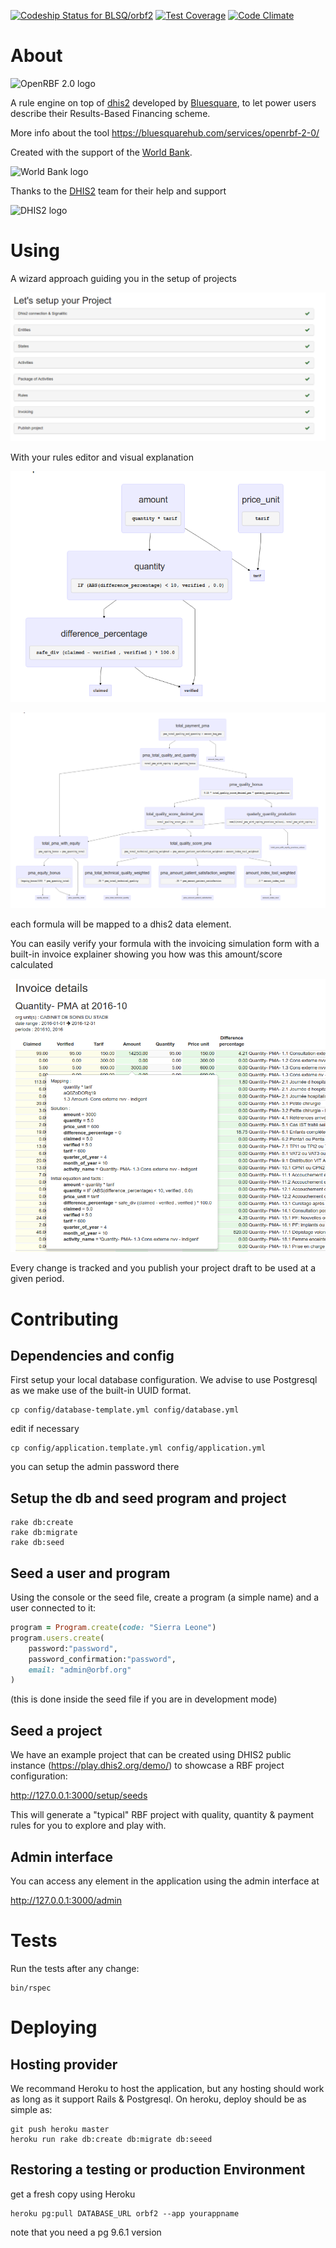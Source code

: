 [ ![Codeship Status for BLSQ/orbf2](https://app.codeship.com/projects/e43559e0-5368-0135-125a-62c2a1758ec6/status?branch=master)](https://app.codeship.com/projects/234954) [![Test Coverage](https://codeclimate.com/github/BLSQ/orbf2/badges/coverage.svg)](https://codeclimate.com/github/BLSQ/orbf2/coverage) [![Code Climate](https://codeclimate.com/github/BLSQ/orbf2/badges/gpa.svg)](https://codeclimate.com/github/BLSQ/orbf2)

# About

![OpenRBF 2.0 logo](https://bluesquarehub.files.wordpress.com/2017/01/logo-openrbf.png?w=151&h=147 "OpenRBF 2.0 ")

A rule engine on top of [dhis2](https://www.dhis2.org/) developed by [Bluesquare](https://bluesquarehub.com/), to let power users describe their Results-Based Financing  scheme.

More info about the tool https://bluesquarehub.com/services/openrbf-2-0/

Created with the support of the [World Bank](http://www.worldbank.org/).

![World Bank logo](http://www.worldbank.org/content/dam/wbr/logo/logo-wb-header-en.svg "World Bank ")

Thanks to the [DHIS2](http://dhis2.org) team for their help and support

![DHIS2 logo](https://www.dhis2.org/sites/all/themes/dhis/logo.png)

# Using

A wizard approach guiding you in the setup of projects

![](./doc/steps.png)

With your rules editor and visual explanation

![activity rule dependency graph](./doc/activity-rule.png)

![payment rule  dependency graph](./doc/payment-rule.png)

each formula will be mapped to a dhis2 data element.

You can easily verify your formula with the invoicing simulation form
with a built-in invoice explainer showing you how was this amount/score calculated

![invoicing explainer](./doc/invoicing-explainer.png)

Every change is tracked and you publish your project draft to be used at a given period.

# Contributing

## Dependencies and config

First setup your local database configuration. We advise to use Postgresql as we make use of the built-in UUID format.

```shell
cp config/database-template.yml config/database.yml
```

edit if necessary

```shell
cp config/application.template.yml config/application.yml
```

you can setup the admin password there

## Setup the db and seed program and project

```shell
rake db:create
rake db:migrate
rake db:seed
```

## Seed a user and program

Using the console or the seed file, create a program (a simple name) and a user connected to it:

```ruby
program = Program.create(code: "Sierra Leone")
program.users.create(
    password:"password",
    password_confirmation:"password",
    email: "admin@orbf.org"
)
```

(this is done inside the seed file if you are in development mode)

## Seed a project

We have an example project that can be created using DHIS2 public instance (https://play.dhis2.org/demo/) to showcase a RBF project configuration:

http://127.0.0.1:3000/setup/seeds

This will generate a "typical" RBF project with quality, quantity & payment rules for you to explore and play with.

## Admin interface

You can access any element in the application using the admin interface at 

http://127.0.0.1:3000/admin

# Tests

Run the tests after any change:

    bin/rspec

# Deploying

## Hosting provider

We recommand Heroku to host the application, but any hosting should work as long as it support Rails & Postgresql. On heroku, deploy should be as simple as:

    git push heroku master
    heroku run rake db:create db:migrate db:seeed

## Restoring a testing or production Environment

get a fresh copy using Heroku

```
heroku pg:pull DATABASE_URL orbf2 --app yourappname
```

note that you need a pg 9.6.1 version
